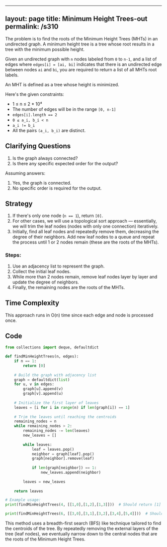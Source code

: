 
---
layout: page
title:  Minimum Height Trees-out
permalink: /s310
---
The problem is to find the roots of the Minimum Height Trees (MHTs) in an undirected graph. A minimum height tree is a tree whose root results in a tree with the minimum possible height.

Given an undirected graph with `n` nodes labeled from `0` to `n-1`, and a list of edges where `edges[i] = [ai, bi]` indicates that there is an undirected edge between nodes `ai` and `bi`, you are required to return a list of all MHTs root labels.

An MHT is defined as a tree whose height is minimized.

Here's the given constraints:
- 1 ≤ n ≤ 2 * 10⁴
- The number of edges will be in the range `[0, n-1]`
- `edges[i].length == 2`
- `0 ≤ a_i, b_i < n`
- `a_i != b_i`
- All the pairs `(a_i, b_i)` are distinct.

## Clarifying Questions
1. Is the graph always connected?
2. Is there any specific expected order for the output?

Assuming answers:
1. Yes, the graph is connected.
2. No specific order is required for the output.

## Strategy
1. If there's only one node (`n == 1`), return `[0]`.
2. For other cases, we will use a topological sort approach — essentially, we will trim the leaf nodes (nodes with only one connection) iteratively.
3. Initially, find all leaf nodes and repeatedly remove them, decreasing the degree of their neighbors. Add new leaf nodes to a queue and repeat the process until 1 or 2 nodes remain (these are the roots of the MHTs).

### Steps:
1. Use an adjacency list to represent the graph.
2. Collect the initial leaf nodes.
3. While more than 2 nodes remain, remove leaf nodes layer by layer and update the degree of neighbors.
4. Finally, the remaining nodes are the roots of the MHTs.

## Time Complexity
This approach runs in O(n) time since each edge and node is processed once.

## Code

```python
from collections import deque, defaultdict

def findMinHeightTrees(n, edges):
    if n == 1:
        return [0]
    
    # Build the graph with adjacency list
    graph = defaultdict(list)
    for u, v in edges:
        graph[u].append(v)
        graph[v].append(u)
    
    # Initialize the first layer of leaves
    leaves = [i for i in range(n) if len(graph[i]) == 1]
    
    # Trim the leaves until reaching the centroids
    remaining_nodes = n
    while remaining_nodes > 2:
        remaining_nodes -= len(leaves)
        new_leaves = []
        
        while leaves:
            leaf = leaves.pop()
            neighbor = graph[leaf].pop()
            graph[neighbor].remove(leaf)
            
            if len(graph[neighbor]) == 1:
                new_leaves.append(neighbor)
                
        leaves = new_leaves
    
    return leaves

# Example usage:
print(findMinHeightTrees(4, [[1,0],[1,2],[1,3]]))  # Should return [1]

print(findMinHeightTrees(6, [[3,0],[3,1],[3,2],[3,4],[5,4]]))  # Should return [3, 4]
```

This method uses a breadth-first search (BFS) like technique tailored to find the centroids of the tree. By repeatedly removing the external layers of the tree (leaf nodes), we eventually narrow down to the central nodes that are the roots of the Minimum Height Trees.
